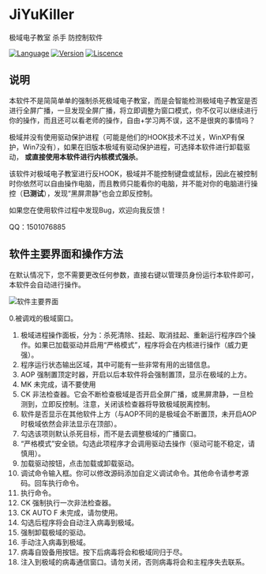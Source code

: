 # JiYuKiller
极域电子教室 杀手 防控制软件


[![Language](https://img.shields.io/badge/language-C++-blue.svg)](JiYuKiller)
[![Version](https://img.shields.io/badge/version-1.0-green.svg)](JiYuKiller)
[![Liscence](https://img.shields.io/badge/liscence-MIT-green.svg)](JiYuKiller)

说明
---

本软件不是简简单单的强制杀死极域电子教室，而是会智能检测极域电子教室是否进行全屏广播，一旦发现全屏广播，将立即调整为窗口模式，你不仅可以继续进行你的操作，而且还可以看老师的操作，自由+学习两不误，这不是很爽的事情吗？


极域并没有使用驱动保护进程（可能是他们的HOOK技术不过关，WinXP有保护，Win7没有），如果在旧版本极域有驱动保护进程，可选择本软件进行卸载驱动，
**或直接使用本软件进行内核模式强杀**。


该软件对极域电子教室进行反HOOK，极域并不能控制键盘或鼠标，因此在被控制时你依然可以自由操作电脑，而且教师只能看你的电脑，并不能对你的电脑进行操控（**已测试**），发现“黑屏肃静”也会立即反控制。


如果您在使用软件过程中发现Bug，欢迎向我反馈！


QQ：1501076885


软件主要界面和操作方法
---
在默认情况下，您不需要更改任何参数，直接右键以管理员身份运行本软件即可，本软件会自动进行操作。

![软件主要界面](https://images.imyzc.com/60c9344633b50d1baf7c6a49e9790f6c.jpg)

0.被调戏的极域窗口。
1. 极域进程操作面板，分为：杀死清除、挂起、取消挂起、重新运行程序四个操作。如果已加载驱动并启用“严格模式”，程序将会在内核进行操作（威力更强）。
2. 程序运行状态输出区域，其中可能有一些非常有用的出错信息。
3. AOP 强制置顶定时器，开启以后本软件将会强制置顶，显示在极域的上方。
4. MK 未完成，请不要使用
5. CK 非法检查器。它会不断检查极域是否开启全屏广播，或黑屏肃静，一旦检测到，立即反控制。注意，关闭该检查器将导致极域脱离控制。
6. 软件是否显示在其他软件上方（与AOP不同的是极域会不断置顶，未开启AOP时极域依然会非法显示在顶部）。
7. 勾选该项则默认杀死目标，而不是去调整极域的广播窗口。
8. “严格模式”安全锁。勾选此项程序才会调用驱动去操作（驱动可能不稳定，请慎用）。
9. 加载驱动按钮，点击加载或卸载驱动。
10. 调试命令输入框。你可以修改源码添加自定义调试命令。其他命令请参考源码。回车执行命令。
11. 执行命令。
12. CK  强制执行一次非法检查器。
13. CK AUTO F 未完成，请勿使用。
14. 勾选后程序将会自动注入病毒到极域。
15. 强制卸载极域的驱动。
16. 手动注入病毒到极域。
17. 病毒自毁备用按钮。按下后病毒将会和极域同归于尽。
18. 注入到极域的病毒通信窗口。请勿关闭，否则病毒将会和主程序失去联系。












